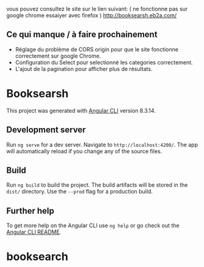 vous pouvez consultez le site sur le lien suivant: ( ne fonctionne pas sur google chrome essaiyer avec firefox )
http://booksearsh.eb2a.com/

## Ce qui manque / à faire prochainement
- Réglage du problème de CORS origin pour que le site fonctionne correctement sur google Chrome.
- Configuration du Select pour selectionné les categories correctement. 
- L'ajout de la pagination pour afficher plus de résultats.


# Booksearsh

This project was generated with [Angular CLI](https://github.com/angular/angular-cli) version 8.3.14.

## Development server

Run `ng serve` for a dev server. Navigate to `http://localhost:4200/`. The app will automatically reload if you change any of the source files.

## Build

Run `ng build` to build the project. The build artifacts will be stored in the `dist/` directory. Use the `--prod` flag for a production build.

## Further help

To get more help on the Angular CLI use `ng help` or go check out the [Angular CLI README](https://github.com/angular/angular-cli/blob/master/README.md).
# booksearch
